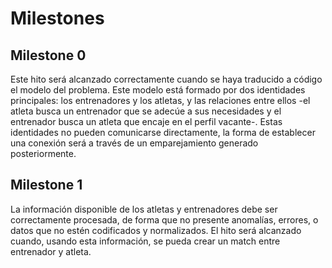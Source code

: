 
# Milestones

## Milestone 0 

Este hito será alcanzado correctamente cuando se haya traducido a código el modelo del problema. Este modelo está formado por dos identidades principales: los entrenadores y los atletas, y las relaciones entre ellos -el atleta busca un entrenador que se adecúe a sus necesidades y el entrenador busca un atleta que encaje en el perfil vacante-.
Estas identidades no pueden comunicarse directamente, la forma de establecer una conexión será a través de un emparejamiento generado posteriormente.


## Milestone 1 

La información disponible de los atletas y entrenadores debe ser correctamente procesada, de forma que no presente anomalías, errores, o datos que no estén codificados y normalizados. El hito será alcanzado cuando, usando esta información, se pueda crear un match entre entrenador y atleta.






